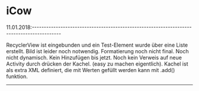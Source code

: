 # iCow

11.01.2018:------------------------------------------------------------------------------------------

RecyclerView ist eingebunden und ein Test-Element wurde über eine Liste erstellt.
Bild ist leider noch notwendig.
Formatierung noch nicht final.
Noch nicht dynamisch.
Kein Hinzufügen bis jetzt.
Noch kein Verweis auf neue Activity durch drücken der Kachel. (easy zu machen eigentlich).
Kachel ist als extra XML definiert, die mit Werten gefüllt werden kann mit .add() funktion.

-----------------------------------------------------------------------------------------------------
